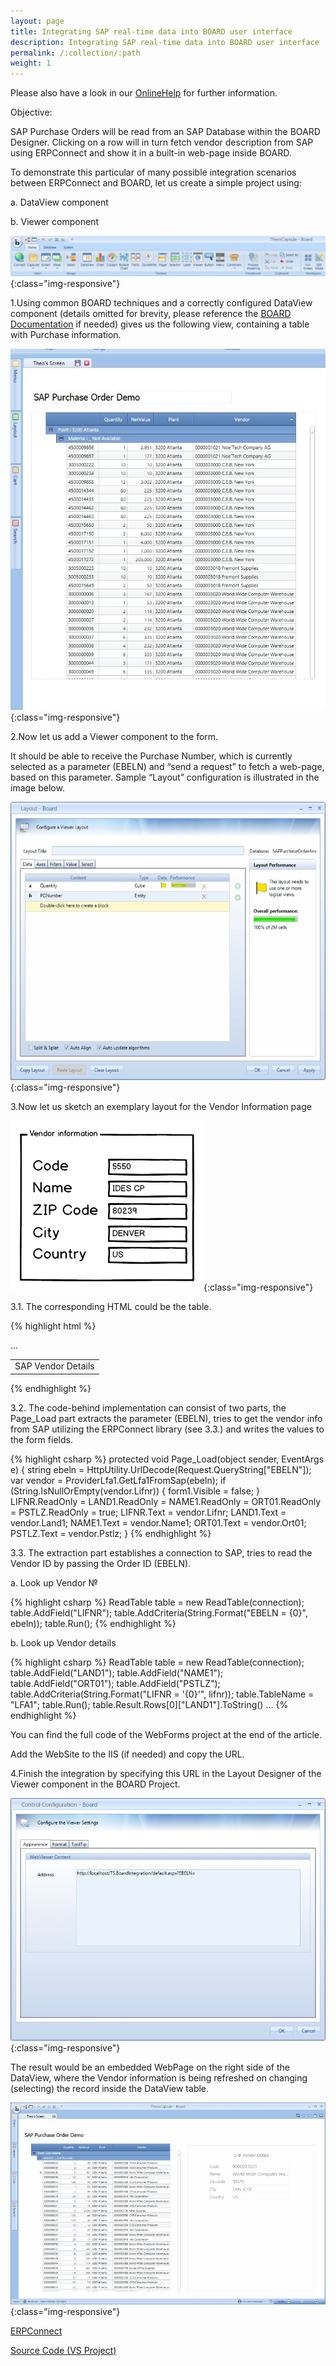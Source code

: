 ```yaml
---
layout: page
title: Integrating SAP real-time data into BOARD user interface
description: Integrating SAP real-time data into BOARD user interface
permalink: /:collection/:path
weight: 1
---
```


Please also have a look in our [OnlineHelp](https://help.theobald-software.com/en/) for further information.

Objective:

SAP Purchase Orders will be read from an SAP Database within the BOARD Designer. Clicking on a row will in turn fetch vendor description from SAP using ERPConnect and show it in a built-in web-page inside BOARD.

 

To demonstrate this particular of many possible integration scenarios between ERPConnect and BOARD, let us create a simple project using:

a.    DataView component

b.    Viewer component

![Board-connect-image001](/img/contents/image001.jpg){:class="img-responsive"}

1.Using common BOARD techniques and a correctly configured DataView component (details omitted for brevity, please reference the [BOARD Documentation](http://help.board.com/) if needed) gives us the following view, containing a table with Purchase information.

![Board-connect-image002](/img/contents/image002.jpg){:class="img-responsive"}

2.Now let us add a Viewer component to the form.

It should be able to receive the Purchase Number, which is currently selected as a parameter (EBELN) and “send a request” to fetch a web-page, based on this parameter. Sample “Layout” configuration is illustrated in the image below.

![Board-connect-image003](/img/contents/image003.gif){:class="img-responsive"}

3.Now let us sketch an exemplary layout for the Vendor Information page

![Board-connect-image004](/img/contents/image004.png){:class="img-responsive"}

3.1. The corresponding HTML could be the table.

{% highlight html %}
<body>
    <form id="form1" runat="server">
        <div>
            <table class="lfa1T">
                <tr>
                    <td colspan="2">
                        <div class="ts-vendor-title ts-nohover">
                            SAP Vendor Details
                        </div>
                    </td>
                </tr>
                …
           </table>
        </div>
    </form>
</body>
</html>
{% endhighlight %}

3.2.  The code-behind implementation can consist of two parts, the Page_Load part extracts the parameter (EBELN), tries to get the vendor info from SAP utilizing the ERPConnect library (see 3.3.) and writes the values to the form fields.

{% highlight csharp %}
protected void Page_Load(object sender, EventArgs e)
    {
        string ebeln = HttpUtility.UrlDecode(Request.QueryString["EBELN"]);
        var vendor = ProviderLfa1.GetLfa1FromSap(ebeln);
        if (String.IsNullOrEmpty(vendor.Lifnr))
        {
            form1.Visible = false;
        }
        LIFNR.ReadOnly = LAND1.ReadOnly = NAME1.ReadOnly = ORT01.ReadOnly = PSTLZ.ReadOnly = true; 
        LIFNR.Text = vendor.Lifnr;
        LAND1.Text = vendor.Land1;
        NAME1.Text = vendor.Name1;
        ORT01.Text = vendor.Ort01;
        PSTLZ.Text = vendor.Pstlz;
    }
{% endhighlight %}

3.3. The extraction part establishes a connection to SAP, tries to read the Vendor ID by passing the Order ID (EBELN).

  a. Look up Vendor №

{% highlight csharp %}
	ReadTable table = new ReadTable(connection);
	table.AddField("LIFNR");
	table.AddCriteria(String.Format("EBELN = {0}", ebeln));
	table.Run();
{% endhighlight %}
	
  b. Look up Vendor details

{% highlight csharp %}
	ReadTable table = new ReadTable(connection);
	table.AddField("LAND1");
	table.AddField("NAME1");
	table.AddField("ORT01");
	table.AddField("PSTLZ");
	table.AddCriteria(String.Format("LIFNR = '{0}'", lifnr));
	table.TableName = "LFA1";
	table.Run();
	table.Result.Rows[0]["LAND1"].ToString()
	…
{% endhighlight %}

You can find the full code of the WebForms project at the end of the article.

Add the WebSite to the IIS (if needed) and copy the URL.

4.Finish the integration by specifying this URL in the Layout Designer of the Viewer component in the BOARD Project.

![Board-connect-image005](/img/contents/image005.jpg){:class="img-responsive"}

The result would be an embedded WebPage on the right side of the DataView, where the Vendor information is being refreshed on changing (selecting) the record inside the DataView table.

![Board-connect-image006](/img/contents/image006.gif){:class="img-responsive"}

[ERPConnect](https://theobald-software.com/en/erpconnect/)

[Source Code (VS Project)](/files/TS.BoardIntegration_src.zip)




